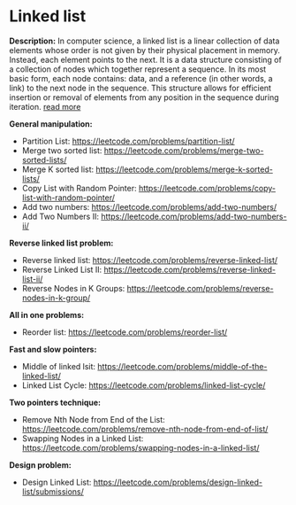 # Linked list

**Description:**
In computer science, a linked list is a linear collection of data elements whose order is not given by their physical placement in memory. Instead, each element points to the next. It is a data structure consisting of a collection of nodes which together represent a sequence. In its most basic form, each node contains: data, and a reference (in other words, a link) to the next node in the sequence. This structure allows for efficient insertion or removal of elements from any position in the sequence during iteration. [read more](https://en.wikipedia.org/wiki/Linked_list)

**General manipulation:**
* Partition List: https://leetcode.com/problems/partition-list/
* Merge two sorted list: https://leetcode.com/problems/merge-two-sorted-lists/
* Merge K sorted list: https://leetcode.com/problems/merge-k-sorted-lists/
* Copy List with Random Pointer: https://leetcode.com/problems/copy-list-with-random-pointer/
* Add two numbers: https://leetcode.com/problems/add-two-numbers/
* Add Two Numbers II: https://leetcode.com/problems/add-two-numbers-ii/

**Reverse linked list problem:**
* Reverse linked list: https://leetcode.com/problems/reverse-linked-list/
* Reverse Linked List II: https://leetcode.com/problems/reverse-linked-list-ii/
* Reverse Nodes in K Groups: https://leetcode.com/problems/reverse-nodes-in-k-group/

**All in one problems:**
* Reorder list: https://leetcode.com/problems/reorder-list/

**Fast and slow pointers:**
* Middle of linked lsit: https://leetcode.com/problems/middle-of-the-linked-list/
* Linked List Cycle: https://leetcode.com/problems/linked-list-cycle/

**Two pointers technique:**
* Remove Nth Node from End of the List: https://leetcode.com/problems/remove-nth-node-from-end-of-list/
* Swapping Nodes in a Linked List: https://leetcode.com/problems/swapping-nodes-in-a-linked-list/

**Design problem:**
* Design Linked List: https://leetcode.com/problems/design-linked-list/submissions/